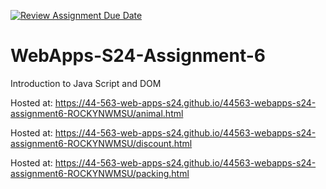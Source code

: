 [![Review Assignment Due Date](https://classroom.github.com/assets/deadline-readme-button-24ddc0f5d75046c5622901739e7c5dd533143b0c8e959d652212380cedb1ea36.svg)](https://classroom.github.com/a/1Z6dGCon)
# WebApps-S24-Assignment-6
Introduction to Java Script and DOM

Hosted at:  https://44-563-web-apps-s24.github.io/44563-webapps-s24-assignment6-ROCKYNWMSU/animal.html

Hosted at:  https://44-563-web-apps-s24.github.io/44563-webapps-s24-assignment6-ROCKYNWMSU/discount.html

Hosted at:  https://44-563-web-apps-s24.github.io/44563-webapps-s24-assignment6-ROCKYNWMSU/packing.html

